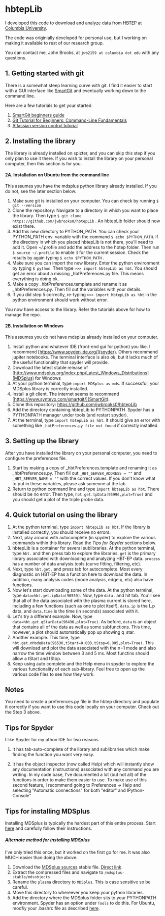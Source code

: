 # hbtepLib

I developed this code to download and analyze data from [HBTEP](http://sites.apam.columbia.edu/HBT-EP/) at [Columbia University](http://www.columbia.edu/). 

The code was originially developed for personal use, but I working on making it available to rest of our research group.  

You can contact me, John Brooks, at `jwb2159 at columbia dot edu` with any questions.  

## 1. Getting started with git

There is a somewhat steep learning curve with git.  I find it easier to start with a GUI interface like [SmartGit](https://www.syntevo.com/smartgit/) and eventually working down to the command line.  

Here are a few tutorials to get your started:
1.  [SmartGit beginners guide](https://www.youtube.com/watch?v=gB8OmhRJ0D8)
2.  [Git Tutorial for Beginners: Command-Line Fundamentals](https://www.youtube.com/watch?v=HVsySz-h9r4)
3.  [Atlassian version control tutorial](https://www.atlassian.com/git/tutorials/what-is-version-control)

## 2. Installing the library
The library is already installed on spizter, and you can skip this step if you only plan to use it there.  If you wish to install the library on your personal computer, then this section is for you.  

#### 2A. Installation on Ubuntu from the command line

This assumes you have the mdsplus python library already installed.  If you do not, see the later section below.  

1. Make sure git is installed on your computer.  You can check by running `$ git --version`
2. Clone the repository:  Navigate to a directory in which you want to place the library.  Then type `$ git clone https://github.com/jwbrooks0/hbtepLib`  . An hbtepLib folder should now exist there.
3. Add this new directory to PYTHON_PATH.  You can check your PYTHON_PATH env. variable with the command `$ echo $PYTHON_PATH`.  If the directory in which you placed hbtepLib is not there, you'll need to add it.  Open ~/.profile and add the address to the hbtep folder.  Then run `$ source ~/.profile` to enable it for the current session.  Check the results by again typing `$ echo $PYTHON_PATH` .
4. Make sure you can import the new library.  Enter the python environment by typing `$ python`.  Then type `>>> import hbtepLib as hbt`.  You should get an error about a missing _hbtPreferences.py file.  This means everything is doing ok.
5. Make a copy _hbtPreferences.template and rename it as _hbtPreferences.py.  Then fill out the variables with your details.  
6. If you did step 5 correctly, re-typing `>>> import hbtepLib as hbt` in the python environment should work without error.   

You now have access to the library.  Refer the tutorials above for how to manage the repo.  

#### 2B. Installation on Windows

This assumes you do not have mdsplus already installed on your computer.  

1.  Install python and whatever IDE (front-end gui for python) you like.  I recommend [https://www.spyder-ide.org/](spyder).  Others recommend jupiter notebooks.  The terminal interface is also *ok*, but it lacks much of the useful functionality that spyder will provide.  
2.  Download the latest stable release of [http://www.mdsplus.org/index.php/Latest_Windows_Distributions](MDSplus) for Windows
3.  At your python terminal, type `import MDSplus as mds`.  If successful, your MDSplus library is correctly installed.  
4.  Install a git client.  The internet seems to recommend [https://www.syntevo.com/smartgit/](SmartGit). 
5.  Clone this repository: https://github.com/jwbrooks0/hbtepLib
6.  Add the directory containing hbtepLib to PYTHONPATH.  Spyder has a PYTHONPATH manager under tools (and restart spyder).  
7.  At the terminal, type `import hbtepLib as hbt`.  It should give an error with something like `_hbtPreferences.py file not found` if correctly installed.  


## 3.  Setting up the library

After you have installed the library on your personal computer, you need to configure the preferences file.

1.   Start by making a copy of _hbtPreferences.template and renaming it as _hbtPreferences.py.  Then fill out `_HBT_SERVER_ADDRESS = ""` and `_HBT_SERVER_NAME = ""` with the correct values.  If you don't know what to put in these variables, please ask someone at the lab.  
2.  Return to python command line and type  `import hbtepLib as hbt`.  There should be no error.  Then type, `hbt.get.tpData(95996,plot=True)` and you should get a plot of the triple probe data.

## 4. Quick tutorial on using the library

1.  At the python terminal, type `import hbtepLib as hbt`.  If the library is installed correctly, you should receive no errors.
2.  Next, play around with autocomplete (in spyder) to explore the various commands within this library.  Read the *Tips for Spyder* sections below.  
3.  hbtepLib is a container for several sublibraries.  At the python terminal, type `hbt.` and then press tab to explore the libraries.  `get` is the primary library associated with downloading and analyzing HBT-EP data.  `process` has a number of data analysis tools (curve fitting, filtering, etc).  
4.  Next, type `hbt.get.` and press tab for autocomplete.  Most every diagnostic on HBT-EP has a function here to download the data.  In addition, many analysis codes (mode analysis, edge q, etc) also have functions.  
5.  Now let's start downloading some of the data.  At the python terminal, type `data=hbt.get.ipData(96530)`.  Now, type `data.` and hit tab.  You'll see that all of the data associated with the plasma current is stored here, including a few functions (such as one to plot itself).  `data.ip` is the I_p data, and `data.time` is the time (in seconds) associated with it.  
6.  Let's try a different example.  Now, type `data=hbt.get.qStarData(96496,plot=True)`.   As before, `data` is an object that contains all of the data as well as some subfunctions.  This time, however, a plot should automatically pop up showing q_star.  
7.  Another example.  This time, type `hbt.get.nModeData(96530,tStart=0.003,tStop=0.005,plot=True)`.  This will download and plot the data associated with the n=1 mode and also narrow the time window between 3 and 5 ms.  Most functins should allow a tStart and tStop.  
8.  Keep using auto complete and the Help menu in spyder to explore the various functionality of each sub-library.  Feel free to open up the various code files to see how they work.  

## Notes

You need to create a preferences.py file in the hbtep directory and populate it correctly if you want to use this code locally on your computer.  Check out the Step 3 above.  

## Tips for Spyder

I like Spyder for my pthon IDE for two reasons.  

1. It has tab-auto-complete of the library and sublibraries which make finding the function you want very easy.  

2. It has the object inspector (now called Help) which will instantly show any documentation (instructions) associated with any command you are writing.  In my code base, I've documented a lot (but not all) of the functions in order to make them easier to use.  To make use of this second feature, I recommend going to Preferences -> Help and selecting "Automatic connections" for both "editor" and IPython-Console"

## Tips for installing MDSplus

Installing MDSplus is typically the hardest part of this entire process.  Start [here](http://www.mdsplus.org/index.php?title=Downloads&open=82992333933183500305&page=Software%2FDownloads) and carefully follow their instructions.

##### Alternate method for installing MDSplus

I've only tried this once, but it worked on the first go for me.  It was also MUCH easier than doing the above.  

  1. Download the [MDSplus sources](http://www.mdsplus.org/index.php?title=Downloads&open=82992333933183500305&page=Software%2FDownloads#MDSplus_Sources) stable file.  [Direct link](https://github.com/MDSplus/mdsplus/archive/stable.zip).  
  2.  Extract the compressed files and navigate to ```/mdsplus-stable/mdsobjects``` 
  3.  Rename the ```plasma``` directory to ```MDSplus```.  This is case sensitive so be careful.
  4.  Move this directory to whereever you keep your python libraries.  
  5.  Add the directory where the MDSplus folder sits to your PYTHONPATH environment.  Spyder has an option under ```Tools``` to do this.  For Ubuntu, modfiy your .bashrc file as described [here](https://stackoverflow.com/questions/3402168/permanently-add-a-directory-to-pythonpath).

